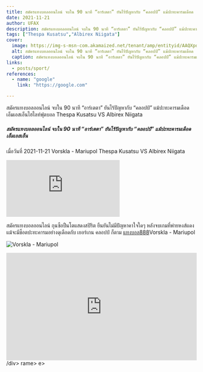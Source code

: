 ```yaml
---
title: สมัครแทงบอลออนไลน์ จบใน 90 นาที “อาร์เตตา” ยันไร้ปัญหากับ “คลอปป์” แม้ปะทะคารมเดือด  เอ็มเอสเอ็น
date: 2021-11-21
author: UFAX
description: สมัครแทงบอลออนไลน์ จบใน 90 นาที “อาร์เตตา” ยันไร้ปัญหากับ “คลอปป์” แม้ปะทะคารมเดือด  เอ็มเอสเอ็น 2021-11-21
tags: ["Thespa Kusatsu","Albirex Niigata"]
cover:
  image: https://img-s-msn-com.akamaized.net/tenant/amp/entityid/AAQXpdz.img?h=630&w=1200&m=6&q=60&o=t&l=f&f=jpg&x=534&y=321
  alt: สมัครแทงบอลออนไลน์ จบใน 90 นาที “อาร์เตตา” ยันไร้ปัญหากับ “คลอปป์” แม้ปะทะคารมเดือด  เอ็มเอสเอ็น
  caption: สมัครแทงบอลออนไลน์ จบใน 90 นาที “อาร์เตตา” ยันไร้ปัญหากับ “คลอปป์” แม้ปะทะคารมเดือด  เอ็มเอสเอ็น
links:
  - posts/sport/
references:
  - name: "google"
    link: "https://google.com"

---
```


สมัครแทงบอลออนไลน์ จบใน 90 นาที “อาร์เตตา” ยันไร้ปัญหากับ “คลอปป์” แม้ปะทะคารมเดือด  เอ็มเอสเอ็นไฮไลท์ฟุตบอล Thespa Kusatsu VS Albirex Niigata

<!--more-->

##### สมัครแทงบอลออนไลน์ จบใน 90 นาที “อาร์เตตา” ยันไร้ปัญหากับ “คลอปป์” แม้ปะทะคารมเดือด  เอ็มเอสเอ็น


เมื่อวันที่ 2021-11-21 Vorskla - Mariupol Thespa Kusatsu VS Albirex Niigata

![สมัครแทงบอลออนไลน์จบใน](https://img-s-msn-com.akamaized.net/tenant/amp/entityid/AAQXpdz.img?h=630&w=1200&m=6&q=60&o=t&l=f&f=jpg&x=534&y=321 "สมัครแทงบอลออนไลน์จบใน")


สมัครแทงบอลออนไลน์ กุนซือปืนโตแสดงสปิริต ยืนยันไม่มีปัญหาคาใจใดๆ หลังจบเกมที่พ่ายหงส์แดง แม้จะมีช็อตปะทะคารมอย่างดุเดือดกับ เยอร์เกน คลอปป์ ก็ตาม <a href="https://bit.ly/3ovjgXC">แทงบอล888</a>Vorskla - Mariupol

![Vorskla - Mariupol](https://www.scorebat.com/og/m/og1077187.jpeg "Vorskla - Mariupol")


<div style='width:100%;height:0px;position:relative;padding-bottom:56.250%;'><iframe src='https://www.scorebat.com/embed/v/619a87ec76653/?utm_source=api&utm_medium=video&utm_campaign=dflt' frameborder='0' width='100%' height='100%' allowfullscreen allow='autoplay; fullscreen' style='width:100%;height:100%;position:absolute;left:0px;top:0px;overflow:hidden;'></iframe></div>
/div>
rame></div>
e></div>
